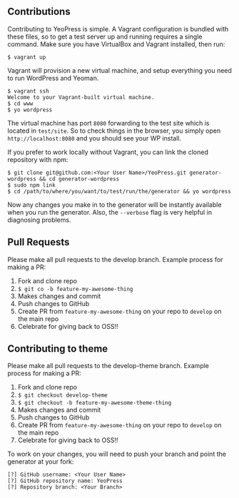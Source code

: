## Contributions

Contributing to YeoPress is simple.  A Vagrant configuration is bundled with these files, so to get a test server up and running requires a single command.  Make sure you have VirtualBox and Vagrant installed, then run:

	$ vagrant up

Vagrant will provision a new virtual machine, and setup everything you need to run WordPress and Yeoman.

```
$ vagrant ssh
Welcome to your Vagrant-built virtual machine.
$ cd www
$ yo wordpress
```

The virtual machine has port `8080` forwarding to the test site which is located in `test/site`.  So to check things in the browser, you simply open `http://localhost:8080` and you should see your WP install.

If you prefer to work locally without Vagrant, you can link the cloned repository with npm:

```
$ git clone git@github.com:<Your User Name>/YeoPress.git generator-wordpress && cd generator-wordpress
$ sudo npm link
$ cd /path/to/where/you/want/to/test/run/the/generator && yo wordpress
```

Now any changes you make in to the generator will be instantly available when you run the generator.  Also, the `--verbose` flag is very helpful in diagnosing problems.

## Pull Requests

Please make all pull requests to the develop branch.  Example process for making a PR:

1. Fork and clone repo
2. `$ git co -b feature-my-awesome-thing`
3. Makes changes and commit
4. Push changes to GitHub
5. Create PR from `feature-my-awesome-thing` on your repo to `develop` on the main repo
6. Celebrate for giving back to OSS!!

## Contributing to theme

Please make all pull requests to the develop-theme branch.  Example process for making a PR:

1. Fork and clone repo
2. `$ git checkout develop-theme`
3. `$ git checkout -b feature-my-awesome-theme-thing`
4. Makes changes and commit
5. Push changes to GitHub
6. Create PR from `feature-my-awesome-thing` on your repo to `develop` on the main repo
7. Celebrate for giving back to OSS!!

To work on your changes, you will need to push your branch and point the generator at your fork:

```
[?] GitHub username: <Your User Name>
[?] GitHub repository name: YeoPress
[?] Repository branch: <Your Branch>
```
